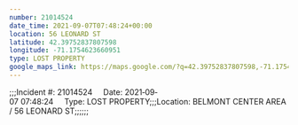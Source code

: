 ```yaml
---
number: 21014524
date_time: 2021-09-07T07:48:24+00:00
location: 56 LEONARD ST
latitude: 42.39752837807598
longitude: -71.1754623660951
type: LOST PROPERTY
google_maps_link: https://maps.google.com/?q=42.39752837807598,-71.1754623660951
---
```


;;;Incident #: 21014524     Date: 2021‐09‐07 07:48:24     Type: LOST PROPERTY;;;Location: BELMONT CENTER AREA / 56 LEONARD ST;;;;;;
